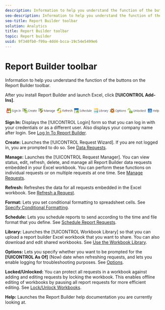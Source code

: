 ```yaml
---
description: Information to help you understand the function of the buttons on the Report Builder toolbar.
seo-description: Information to help you understand the function of the buttons on the Report Builder toolbar.
seo-title: Report Builder toolbar
solution: Analytics
title: Report Builder toolbar
topic: Report builder
uuid: 9f340fb0-f99a-4dd4-bcca-19c54e5499e6
---
```


# Report Builder toolbar

Information to help you understand the function of the buttons on the Report Builder toolbar.

After you install Report Builder and launch Excel, click **[!UICONTROL Add-Ins]**.

![](assets/report_builder_toolbar.png)

**Sign In:** Displays the [!UICONTROL Login] form so that you can log in with your credentials or as a different user. Also displays your company name after login. See [Log In To Report Builder](/help/analyze/report-builder/setup/t-loggin-in-to-reportbuilder.md).

**Create:** Launches the [!UICONTROL Request Wizard]. If you are not logged in, you are prompted to do so. See [Data Requests](/help/analyze/report-builder/data-requests/data-requests.md).

**Manage:** Launches the [!UICONTROL Request Manager]. You can view status, edit, refresh, delete, and manage all Report Builder data requests embedded in your Excel workbook. You can perform these functions on individual requests or on multiple requests at one time. See [Manage Requests](/help/analyze/report-builder/manage-requests/r-arb-manage-requests.md).

**Refresh:** Refreshes the data for all requests embedded in the Excel workbook. See [Refresh a Request](/help/analyze/report-builder/manage-requests/t-refresh-a-request.md).

**Format:** Lets you set conditional formatting to spreadsheet cells. See [Specify Conditional Formatting](/help/analyze/report-builder/manage-requests/specify-conditional-formatting.md).

**Schedule:** Lets you schedule reports to send according to the time and file format that you define. See [Schedule Report Requests](/help/analyze/report-builder/schedule-report-requests.md).

**Library:** Launches the [!UICONTROL Workbook Library] so that you can upload a report builder Excel workbook that you want to share. You can also download and edit shared workbooks. See [Use the Workbook Library](/help/analyze/report-builder/workbook-library/t-upload-a-workbook.md).

**Options:** Lets you specify whether you want to be prompted for the **[!UICONTROL As Of]** (Now) date when refreshing requests, and lets you enable logging for troubleshooting purposes. See [Options](/help/analyze/report-builder/options.md).

**Locked/Unlocked:** You can protect all requests in a workbook against adding and editing requests by locking the workbook. This enables offline editing of workbooks by pausing all report requests for more efficient editing. See [Lock/Unlock Workbooks](/help/analyze/report-builder/workbook-library/protect-wb.md).

**Help:** Launches the Report Builder help documentation you are currently looking at.
